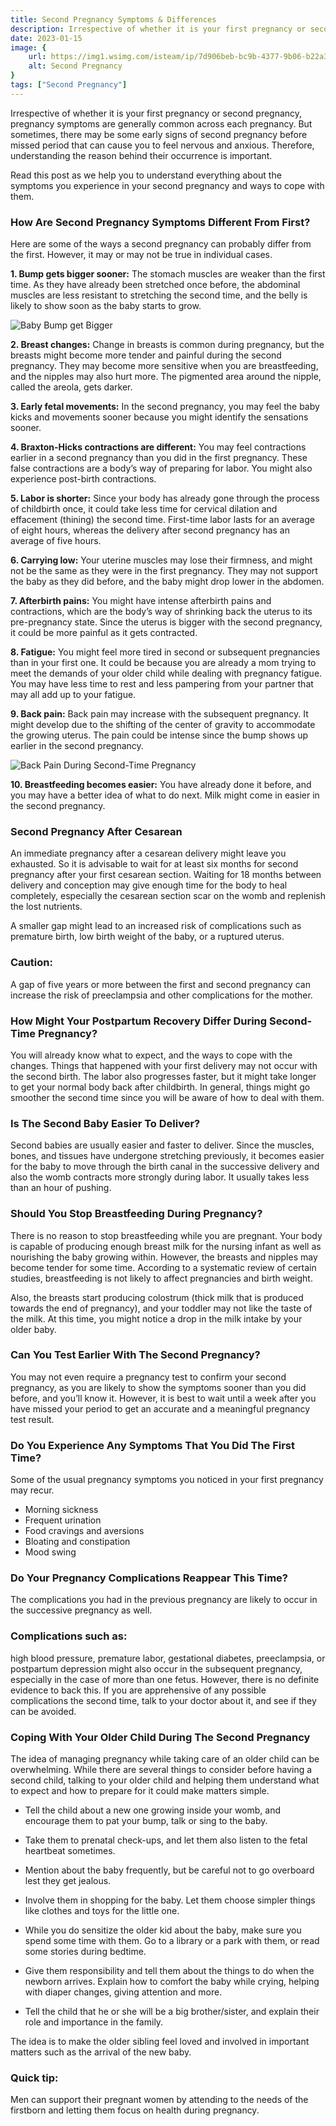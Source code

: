 ```yaml
---
title: Second Pregnancy Symptoms & Differences 
description: Irrespective of whether it is your first pregnancy or second pregnancy, pregnancy symptoms are generally common across each pregnancy. But sometimes, there may be some early signs of second pregnancy...
date: 2023-01-15
image: {
    url: https://img1.wsimg.com/isteam/ip/7d906beb-bc9b-4377-9b06-b22a3566899c/images.jpeg-13-a6ed555.jpg/:/cr=t:0%25,l:0%25,w:100%25,h:100%25/rs=w:1280 ,
    alt: Second Pregnancy
}
tags: ["Second Pregnancy"]
---
```

Irrespective of whether it is your first pregnancy or second pregnancy, pregnancy symptoms are generally common across each pregnancy. But sometimes, there may be some early signs of second pregnancy before missed period that can cause you to feel nervous and anxious. Therefore, understanding the reason behind their occurrence is important. 

Read this post as we help you to understand everything about the symptoms you experience in your second pregnancy and ways to cope with them. 

### How Are Second Pregnancy Symptoms Different From First? 

Here are some of the ways a second pregnancy can probably differ from the first. However, it may or may not be true in individual cases.

**1. Bump gets bigger sooner:** The stomach muscles are weaker than the first time. As they have already been stretched once before, the abdominal muscles are less resistant to stretching the second time, and the belly is likely to show soon as the baby starts to grow. 

![Baby Bump get Bigger](https://img1.wsimg.com/isteam/ip/7d906beb-bc9b-4377-9b06-b22a3566899c/images.jpeg-15-932469e.jpg/:/cr=t:0%25,l:0%25,w:100%25,h:100%25/rs=w:1280)

**2. Breast changes:** Change in breasts is common during pregnancy, but the breasts might become more tender and painful during the second pregnancy. They may become more sensitive when you are breastfeeding, and the nipples may also hurt more. The pigmented area around the nipple, called the areola, gets darker.

**3. Early fetal movements:** In the second pregnancy, you may feel the baby kicks and movements sooner because you might identify the sensations sooner.

**4. Braxton-Hicks contractions are different:** You may feel contractions earlier in a second pregnancy than you did in the first pregnancy. These false contractions are a body’s way of preparing for labor. You might also experience post-birth contractions.

**5. Labor is shorter:** Since your body has already gone through the process of childbirth once, it could take less time for cervical dilation and effacement (thining) the second time. First-time labor lasts for an average of eight hours, whereas the delivery after second pregnancy has an average of five hours.

**6. Carrying low:** Your uterine muscles may lose their firmness, and might not be the same as they were in the first pregnancy. They may not support the baby as they did before, and the baby might drop lower in the abdomen.

**7. Afterbirth pains:** You might have intense afterbirth pains and contractions, which are the body’s way of shrinking back the uterus to its pre-pregnancy state. Since the uterus is bigger with the second pregnancy, it could be more painful as it gets contracted.

**8. Fatigue:** You might feel more tired in second or subsequent pregnancies than in your first one. It could be because you are already a mom trying to meet the demands of your older child while dealing with pregnancy fatigue. You may have less time to rest and less pampering from your partner that may all add up to your fatigue.

**9. Back pain:** Back pain may increase with the subsequent pregnancy. It might develop due to the shifting of the center of gravity to accommodate the growing uterus. The pain could be intense since the bump shows up earlier in the second pregnancy. 

![Back Pain During Second-Time Pregnancy](https://img1.wsimg.com/isteam/ip/7d906beb-bc9b-4377-9b06-b22a3566899c/images.jpeg-14-c765a5d.jpg/:/cr=t:0%25,l:0%25,w:100%25,h:100%25/rs=w:1280)

**10. Breastfeeding becomes easier:** You have already done it before, and you may have a better idea of what to do next. Milk might come in easier in the second pregnancy.

### Second Pregnancy After Cesarean 

An immediate pregnancy after a cesarean delivery might leave you exhausted. So it is advisable to wait for at least six months for second pregnancy after your first cesarean section. Waiting for 18 months between delivery and conception may give enough time for the body to heal completely, especially the cesarean section scar on the womb and replenish the lost nutrients. 

A smaller gap might lead to an increased risk of complications such as premature birth, low birth weight of the baby, or a ruptured uterus. 

### Caution:

A gap of five years or more between the first and second pregnancy can increase the risk of preeclampsia and other complications for the mother.

### How Might Your Postpartum Recovery Differ During Second-Time Pregnancy? 

You will already know what to expect, and the ways to cope with the changes. Things that happened with your first delivery may not occur with the second birth. The labor also progresses faster, but it might take longer to get your normal body back after childbirth. In general, things might go smoother the second time since you will be aware of how to deal with them.

### Is The Second Baby Easier To Deliver? 

Second babies are usually easier and faster to deliver. Since the muscles, bones, and tissues have undergone stretching previously, it becomes easier for the baby to move through the birth canal in the successive delivery and also the womb contracts more strongly during labor. It usually takes less than an hour of pushing.
 

### Should You Stop Breastfeeding During Pregnancy? 

There is no reason to stop breastfeeding while you are pregnant. Your body is capable of producing enough breast milk for the nursing infant as well as nourishing the baby growing within. However, the breasts and nipples may become tender for some time. According to a systematic review of certain studies, breastfeeding is not likely to affect pregnancies and birth weight. 

Also, the breasts start producing colostrum (thick milk that is produced towards the end of pregnancy), and your toddler may not like the taste of the milk. At this time, you might notice a drop in the milk intake by your older baby. 

### Can You Test Earlier With The Second Pregnancy?

You may not even require a pregnancy test to confirm your second pregnancy, as you are likely to show the symptoms sooner than you did before, and you’ll know it. However, it is best to wait until a week after you have missed your period to get an accurate and a meaningful pregnancy test result.

### Do You Experience Any Symptoms That You Did The First Time?

Some of the usual pregnancy symptoms you noticed in your first pregnancy may recur.   

- Morning sickness
- Frequent urination
- Food cravings and aversions
- Bloating and constipation
- Mood swing 

### Do Your Pregnancy Complications Reappear This Time? 

The complications you had in the previous pregnancy are likely to occur in the successive pregnancy as well. 

### Complications such as:

high blood pressure, premature labor, gestational diabetes, preeclampsia, or postpartum depression might also occur in the subsequent pregnancy, especially in the case of more than one fetus. However, there is no definite evidence to back this.
If you are apprehensive of any possible complications the second time, talk to your doctor about it, and see if they can be avoided. 

### Coping With Your Older Child During The Second Pregnancy 

The idea of managing pregnancy while taking care of an older child can be overwhelming. While there are several things to consider before having a second child, talking to your older child and helping them understand what to expect and how to prepare for it could make matters simple. 

- Tell the child about a new one growing inside your womb, and encourage them to pat your bump, talk or sing to the baby. 

- Take them to prenatal check-ups, and let them also listen to the fetal heartbeat sometimes. 

- Mention about the baby frequently, but be careful not to go overboard lest they get jealous. 

- Involve them in shopping for the baby. Let them choose simpler things like clothes and toys for the little one. 

- While you do sensitize the older kid about the baby, make sure you spend some time with them. Go to a library or a park with them, or read some stories during bedtime. 

- Give them responsibility and tell them about the things to do when the newborn arrives. Explain how to comfort the baby while crying, helping with diaper changes, giving attention and more. 

- Tell the child that he or she will be a big brother/sister, and explain their role and importance in the family. 

The idea is to make the older sibling feel loved and involved in important matters such as the arrival of the new baby. 

### Quick tip:
Men can support their pregnant women by attending to the needs of the firstborn and letting them focus on health during pregnancy.
